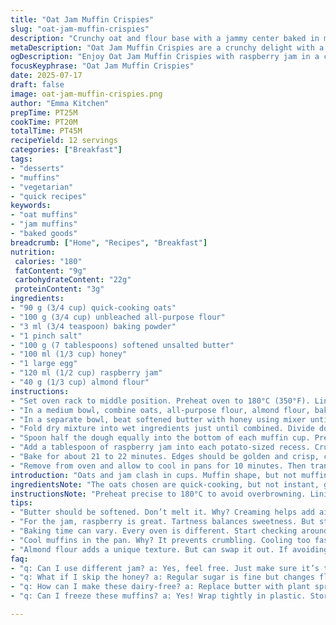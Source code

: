 ```yaml
---
title: "Oat Jam Muffin Crispies"
slug: "oat-jam-muffin-crispies"
description: "Crunchy oat and flour base with a jammy center baked in muffin cups. Uses baking powder instead of soda, honey replaces brown sugar, and almond flour swapped for regular, for texture change. Soft inside, crumbly outside. Mild sweetness with tart berries. Baked at slightly lower temperature for a few extra minutes for a tender crumb. Twelve servings. Vegetarian, gluten variation possible by switching flour. No nuts, but honey replaces sugar for subtle sweetness."
metaDescription: "Oat Jam Muffin Crispies are a crunchy delight with a jammy center. Perfect balance of textures. Ideal for tea or coffee."
ogDescription: "Enjoy Oat Jam Muffin Crispies with raspberry jam in a crunchy, crumbly muffin-style treat. Sweet tart blend."
focusKeyphrase: "Oat Jam Muffin Crispies"
date: 2025-07-17
draft: false
image: oat-jam-muffin-crispies.png
author: "Emma Kitchen"
prepTime: PT25M
cookTime: PT20M
totalTime: PT45M
recipeYield: 12 servings
categories: ["Breakfast"]
tags:
- "desserts"
- "muffins"
- "vegetarian"
- "quick recipes"
keywords:
- "oat muffins"
- "jam muffins"
- "baked goods"
breadcrumb: ["Home", "Recipes", "Breakfast"]
nutrition: 
 calories: "180"
 fatContent: "9g"
 carbohydrateContent: "22g"
 proteinContent: "3g"
ingredients:
- "90 g (3/4 cup) quick-cooking oats"
- "100 g (3/4 cup) unbleached all-purpose flour"
- "3 ml (3/4 teaspoon) baking powder"
- "1 pinch salt"
- "100 g (7 tablespoons) softened unsalted butter"
- "100 ml (1/3 cup) honey"
- "1 large egg"
- "120 ml (1/2 cup) raspberry jam"
- "40 g (1/3 cup) almond flour"
instructions:
- "Set oven rack to middle position. Preheat oven to 180°C (350°F). Line 12 muffin cups with paper or silicone liners."
- "In a medium bowl, combine oats, all-purpose flour, almond flour, baking powder, and salt. Mix to combine evenly."
- "In a separate bowl, beat softened butter with honey using mixer until creamy. Add egg and mix until incorporated."
- "Fold dry mixture into wet ingredients just until combined. Divide dough roughly in half."
- "Spoon half the dough equally into the bottom of each muffin cup. Press down and hollow out the centers slightly."
- "Add a tablespoon of raspberry jam into each potato-sized recess. Crumble remaining dough on top to form an uneven, crumbly layer."
- "Bake for about 21 to 22 minutes. Edges should be golden and crisp, centers still soft but set."
- "Remove from oven and allow to cool in pans for 10 minutes. Then transfer to a wire rack to cool completely before serving."
introduction: "Oats and jam clash in cups. Muffin shape, but not muffins. Crunch. Sweet tart jam. Honey instead of sugar shifts the vibe, more floral, sticky. Almond flour sneaks in, adds nuttiness without whole nuts. Baking powder used, not soda, different lift and texture. Bake lower, longer, 180 degrees. Watch edges. Soft middles, crumbly tops. Twelve little bites. No nuts but almonds, subtle. Vegetarian, no lactose either if butter swapped with plant base. Keeps pretty well, fridge or cool spot. Jam can be any berry mix. Raspberry chosen for tartness. Fast to whip up, easy to split dough. Messy crumbles. Best with coffee or tea. Good for snack or dessert. Not too sweet, just right balance of textures. Danish vibes. Simple ingredients, easy steps."
ingredientsNote: "The oats chosen are quick-cooking, but not instant, giving a slight chew without being too coarse. Flour is basic unbleached all-purpose, but almond flour adds moisture and softness to the crumb. Swapping brown sugar for honey lowers processed sugar, introduces a floral note that pairs well with fruity jam. Butter softened, not melted—important for creaming. Jam should be thick and seedless if possible, raspberry is tart, but strawberry or blueberry work too. Baking powder instead of baking soda means no acidic balances needed; neutral will lift and tenderize. Quantity changes reduce sugar and butter slightly for a lighter dough. Salt is essential to balance sweetness and bring out oat flavor. All ingredients measured reliably by weight for consistency. Dairy can be made vegan by replacing butter with plant-based spread and egg with flax or chia egg."
instructionsNote: "Preheat precise to 180°C to avoid overbrowning. Lining muffin cups avoids sticking; silicone liners are re-usable, eco-friendly. Mixing oats, flours, salt, powder first prevents lumps. Creaming butter and honey well aerates dough, adding air for lightness. Egg addition slows mixing to avoid overworking dough, keeps tender crumb. Fold dry ingredients gently, resist overmixing; crumbly mixture expected, partly dry before jam addition. Dividing dough halves good for layering jam correctly without mixing. Press bottom half into muffin cups, create small indent center—jam sits without sinking or overflowing. Crumbling top half randomly makes rustic crunchy top. Bake fifteen to twenty-two minutes depends on oven; small time adjustment included. Don’t overbake, want soft center. Cool in pan prevents breakage; transfer only once firm. Serve at room temperature. Stores airtight for up to three days; jam keeps moisture from drying. Optional warming before serving softens jam center again."
tips:
- "Butter should be softened. Don’t melt it. Why? Creaming helps add air. Making dough light, fluffy. Honey binds ingredients, adds sweetness. Together, this makes a perfect base."
- "For the jam, raspberry is great. Tartness balances sweetness. But strawberry or blueberry also work. Seedless preferred. Thickness matters, so it doesn't ooze out. Keeps muffins moist and delicious."
- "Baking time can vary. Every oven is different. Start checking around 20 minutes. Edges should be golden. Centers soft. Overbaking means dry muffins. Watch closely. Don’t rush this part."
- "Cool muffins in the pan. Why? It prevents crumbling. Cooling too fast cracks the tops. Airtight storage keeps muffins fresh. They last up to three days. Jam keeps moisture locked in."
- "Almond flour adds a unique texture. But can swap it out. If avoiding nuts, use more regular flour. Adjust moisture slightly. Quick oats, not instant, for best results. They add chew without being coarse."
faq:
- "q: Can I use different jam? a: Yes, feel free. Just make sure it’s thick. Seedless if possible. Raspberry stands out. Others will work too, sweetness will vary."
- "q: What if I skip the honey? a: Regular sugar is fine but changes flavor. Honey adds floral notes. Refined sugar less moisture, so adjust accordingly. Muffins might be drier."
- "q: How can I make these dairy-free? a: Replace butter with plant spread. Egg can be swapped for flax egg. Mix 1 tablespoon flaxseed with 2.5 tablespoons water. Let it sit for a bit."
- "q: Can I freeze these muffins? a: Yes! Wrap tightly in plastic. Store in freezer. They stay well for up to two months. Thaw at room temperature or warm slightly before enjoying."

---
```

